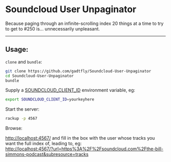 # Soundcloud User Unpaginator

Because paging through an infinite-scrolling index 20 things at a time to try to get to #250 is... unnecessarily unpleasant.

----

## Usage:

`clone` and `bundle`:

```bash
git clone https://github.com/gadtfly/Soundcloud-User-Unpaginator
cd Soundcloud-User-Unpaginator
bundle
```

Supply a [SOUNDCLOUD_CLIENT_ID](http://soundcloud.com/you/apps) environment variable, eg:

```bash
export SOUNDCLOUD_CLIENT_ID=yourkeyhere
```

Start the server:

```bash
rackup -p 4567
```

Browse:

[http://localhost:4567/](http://localhost:4567/) and fill in the box with the user whose tracks you want the full index of, leading to, eg:  
[http://localhost:4567/?url=https%3A%2F%2Fsoundcloud.com%2Fthe-bill-simmons-podcast&subresource=tracks](http://localhost:4567/?url=https%3A%2F%2Fsoundcloud.com%2Fthe-bill-simmons-podcast&subresource=tracks)
